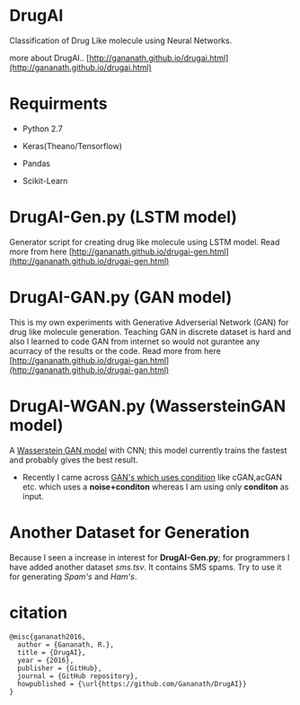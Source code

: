 # DrugAI
Classification of Drug Like molecule using Neural Networks.

more about DrugAI..
[http://gananath.github.io/drugai.html](http://gananath.github.io/drugai.html)
# Requirments
- Python 2.7

- Keras(Theano/Tensorflow)

- Pandas

- Scikit-Learn

# DrugAI-Gen.py (LSTM model)
Generator script for creating drug like molecule using LSTM model. 
Read more from here [http://gananath.github.io/drugai-gen.html](http://gananath.github.io/drugai-gen.html)

# DrugAI-GAN.py (GAN model)
This is my own experiments with Generative Adverserial Network (GAN) for drug like molecule generation. Teaching GAN in discrete dataset is hard and also I learned to code GAN from internet so would not gurantee any acurracy of the results or the code. 
Read more from here [http://gananath.github.io/drugai-gan.html](http://gananath.github.io/drugai-gan.html)

# DrugAI-WGAN.py (WassersteinGAN model)
A [Wasserstein GAN model](http://gananath.github.io/drugai-gan.html) with CNN; this model currently trains the fastest and probably gives the best result.

- Recently I came across [GAN's which uses condition](https://camo.githubusercontent.com/df22e45e90834484356be762450ffc5f66c34a83/68747470733a2f2f7062732e7477696d672e636f6d2f6d656469612f43774d30427a6a5655414157546e342e6a70673a6c61726765) like cGAN,acGAN etc. which uses a **noise+conditon** whereas I am using only **conditon** as input.

# Another Dataset for Generation
Because I seen a increase in interest for **DrugAI-Gen.py**; for programmers I have added another dataset *sms.tsv*. It contains SMS spams. Try to use it for generating *Spam's* and *Ham's*.

# citation
```
@misc{gananath2016,
  author = {Gananath, R.},
  title = {DrugAI},
  year = {2016},
  publisher = {GitHub},
  journal = {GitHub repository},
  howpublished = {\url{https://github.com/Gananath/DrugAI}}
}
```
